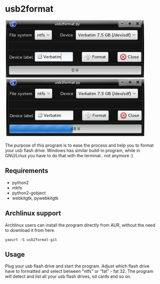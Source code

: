 usb2format
==============
<img src="data_usb2format/usb2format_preview.png" alt="gui" /><br />

The purpose of this program is to ease the process and help you to format your usb flash drive. Windows has similar build-in program, while in GNU/Linux you have to do that with the terminal.. not anymore :)

## Requirements

* python2 
* mkfs
* python2-gobject
* webkitgtk, pywebkitgtk

## Archlinux support
Archlinux users can install the program directly from AUR, without the need to download it from here.

    yaourt -S usb2format-git

## Usage

Plug your usb flash drive and start the program. Adjust which flash drive have to formatted and select between "ntfs" or "fat" - fat 32.
The program will detect and list all your usb flash drives, sd cards and so on.
